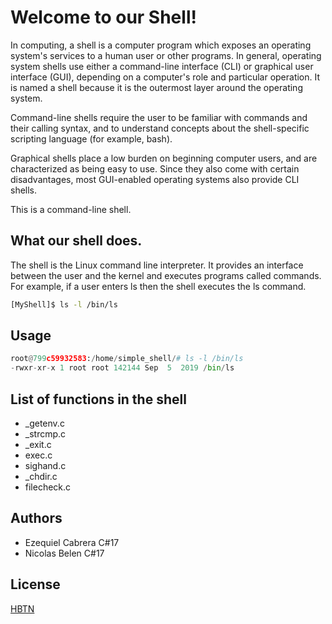 # Welcome to our Shell!

In computing, a shell is a computer program which exposes an operating system's services to a human user or other programs. In general, operating system shells use either a command-line interface (CLI) or graphical user interface (GUI), depending on a computer's role and particular operation. It is named a shell because it is the outermost layer around the operating system.

Command-line shells require the user to be familiar with commands and their calling syntax, and to understand concepts about the shell-specific scripting language (for example, bash).

Graphical shells place a low burden on beginning computer users, and are characterized as being easy to use. Since they also come with certain disadvantages, most GUI-enabled operating systems also provide CLI shells.

This is a command-line shell.

## What our shell does.

The shell is the Linux command line interpreter. It provides an interface between the user and the kernel and executes programs called commands. For example, if a user enters ls then the shell executes the ls command.

```bash
[MyShell]$ ls -l /bin/ls
```

## Usage

```python
root@799c59932583:/home/simple_shell/# ls -l /bin/ls
-rwxr-xr-x 1 root root 142144 Sep  5  2019 /bin/ls
```

## List of functions in the shell
- _getenv.c
- _strcmp.c
- _exit.c
- exec.c
- sighand.c
- _chdir.c
- filecheck.c

## Authors
- Ezequiel Cabrera C#17
- Nicolas Belen C#17

## License
[HBTN](https://https://holbertonschool.uy/)
